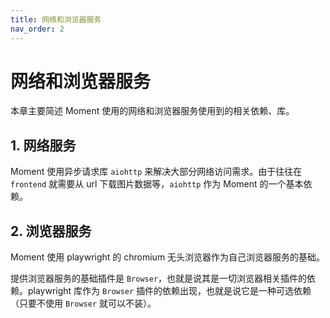 ```yaml
---
title: 网络和浏览器服务
nav_order: 2
---
```


# 网络和浏览器服务
本章主要简述 Moment 使用的网络和浏览器服务使用到的相关依赖、库。



## 1. 网络服务

Moment 使用异步请求库 `aiohttp` 来解决大部分网络访问需求。由于往往在 `frontend` 就需要从 url 下载图片数据等，`aiohttp` 作为 Moment 的一个基本依赖。



## 2. 浏览器服务

Moment 使用 playwright 的 chromium 无头浏览器作为自己浏览器服务的基础。

提供浏览器服务的基础插件是 `Browser`，也就是说其是一切浏览器相关插件的依赖。playwright 库作为 `Browser` 插件的依赖出现，也就是说它是一种可选依赖（只要不使用 `Browser` 就可以不装）。